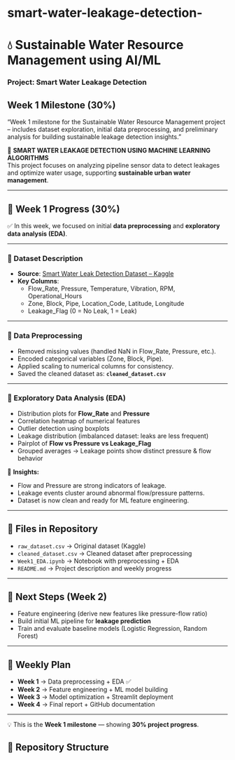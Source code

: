 # smart-water-leakage-detection-
# 💧 Sustainable Water Resource Management using AI/ML  
### Project: Smart Water Leakage Detection  

## Week 1 Milestone (30%)  
“Week 1 milestone for the Sustainable Water Resource Management project – includes dataset exploration, initial data preprocessing, and preliminary analysis for building sustainable leakage detection insights.”  

🌱 **SMART WATER LEAKAGE DETECTION USING MACHINE LEARNING ALGORITHMS**  
This project focuses on analyzing pipeline sensor data to detect leakages and optimize water usage, supporting **sustainable urban water management**.  

---

## 📌 Week 1 Progress (30%)  
✅ In this week, we focused on initial **data preprocessing** and **exploratory data analysis (EDA)**.  

---

### 🔹 Dataset Description  
- **Source**: [Smart Water Leak Detection Dataset – Kaggle](https://www.kaggle.com/datasets/talha97s/smart-water-leak-detection-dataset)  
- **Key Columns**:  
  - Flow_Rate, Pressure, Temperature, Vibration, RPM, Operational_Hours  
  - Zone, Block, Pipe, Location_Code, Latitude, Longitude  
  - Leakage_Flag (0 = No Leak, 1 = Leak)  

---

### 🔹 Data Preprocessing  
- Removed missing values (handled NaN in Flow_Rate, Pressure, etc.).  
- Encoded categorical variables (Zone, Block, Pipe).  
- Applied scaling to numerical columns for consistency.  
- Saved the cleaned dataset as: **`cleaned_dataset.csv`**  

---

### 🔹 Exploratory Data Analysis (EDA)  
- Distribution plots for **Flow_Rate** and **Pressure**  
- Correlation heatmap of numerical features  
- Outlier detection using boxplots  
- Leakage distribution (imbalanced dataset: leaks are less frequent)  
- Pairplot of **Flow vs Pressure vs Leakage_Flag**  
- Grouped averages → Leakage points show distinct pressure & flow behavior  

📌 **Insights:**  
- Flow and Pressure are strong indicators of leakage.  
- Leakage events cluster around abnormal flow/pressure patterns.  
- Dataset is now clean and ready for ML feature engineering.  

---

## 📂 Files in Repository  
- `raw_dataset.csv` → Original dataset (Kaggle)  
- `cleaned_dataset.csv` → Cleaned dataset after preprocessing  
- `Week1_EDA.ipynb` → Notebook with preprocessing + EDA  
- `README.md` → Project description and weekly progress  

---

## 🚀 Next Steps (Week 2)  
- Feature engineering (derive new features like pressure-flow ratio)  
- Build initial ML pipeline for **leakage prediction**  
- Train and evaluate baseline models (Logistic Regression, Random Forest)  

---

## 📅 Weekly Plan  
- **Week 1** → Data preprocessing + EDA ✅  
- **Week 2** → Feature engineering + ML model building  
- **Week 3** → Model optimization + Streamlit deployment  
- **Week 4** → Final report + GitHub documentation  

---

💡 This is the **Week 1 milestone** — showing **30% project progress**.  

## 📂 Repository Structure  
